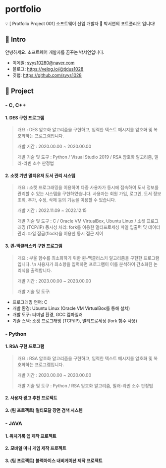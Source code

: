 # portfolio
💡 [ Protfolio Project 001] 소프트웨어 신입 개발자 🌱 박서연의 포트폴리오 입니다!


## 📌 Intro
안녕하세요. 소프트웨어 개발자를 꿈꾸는 박서연입니다.
- 이메일: syys10280@naver.com
- 블로그: https://velog.io/@tjdus1028
- 깃헙: https://github.com/syys1028

## 📌 Project
###  - C, C++ 
#### 1. DES 구현 프로그램
>개요 : DES 암호화 알고리즘을 구현하고, 입력한 텍스트 메시지를 암호화 및 복호화하는 프로그램입니다.
>
>개발 기간 : 2020.00.00 ~ 2020.00.00
>
>개발 기술 및 도구 : Python / Visual Studio 2019 / RSA 암호화 알고리즘, 밀러-라빈 소수 판정법

#### 2. 소켓 기반 멀티유저 도서 관리 시스템
>개요 : 소켓 프로그래밍을 이용하여 다중 사용자가 동시에 접속하여 도서 정보를 관리할 수 있는 시스템을 구현하였습니다. 사용자는 회원 가입, 로그인, 도서 정보 조회, 추가, 수정, 삭제 등의 기능을 이용할 수 있습니다.
>
>개발 기간 : 2022.11.09 ~ 2022.12.15
>
>개발 기술 및 도구 : C / Oracle VM VirtualBox, Ubuntu Linux / 소켓 프로그래밍 (TCP/IP)
동시성 처리: fork를 이용한 멀티프로세싱
파일 입출력 및 데이터 관리: 파일 잠금(flock)을 이용한 동시 접근 제어

#### 3. 퀸-맥클러스키 구현 프로그램
>개요 : 부울 함수를 최소화하기 위한 퀸-맥클러스키 알고리즘을 구현한 프로그램입니다. \n 사용자가 최소항을 입력하면 프로그램이 이를 분석하여 간소화된 논리식을 출력합니다.
>
>개발 기간 : 2023.00.00 ~ 2023.00.00
>
>개발 기술 및 도구:
   * 프로그래밍 언어: C
   * 개발 환경: Ubuntu Linux (Oracle VM VirtualBox를 통해 설치)
   * 개발 도구: 터미널 환경, GCC 컴파일러
   * 기술 스택: 소켓 프로그래밍 (TCP/IP), 멀티프로세싱 (fork 함수 사용)



###  - Python
#### 1. RSA 구현 프로그램
>개요 : RSA 암호화 알고리즘을 구현하고, 입력한 텍스트 메시지를 암호화 및 복호화하는 프로그램입니다.
>
>개발 기간 : 2020.00.00 ~ 2020.00.00
>
>개발 기술 및 도구 : Python / RSA 암호화 알고리즘, 밀러-라빈 소수 판정법
   
#### 2. 사용자 광고 추천 프로젝트

#### 3. (팀 프로젝트) 멀티모달 장면 검색 시스템 

###  - JAVA 
#### 1. 위치기록 앱 제작 프로젝트

#### 2. 모바일 미니 게임 제작 프로젝트

#### 3. (팀 프로젝트) 블랙아이스 내비게이션 제작 프로젝트
